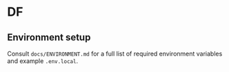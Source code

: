 # DF

## Environment setup

Consult `docs/ENVIRONMENT.md` for a full list of required environment variables and example `.env.local`.
